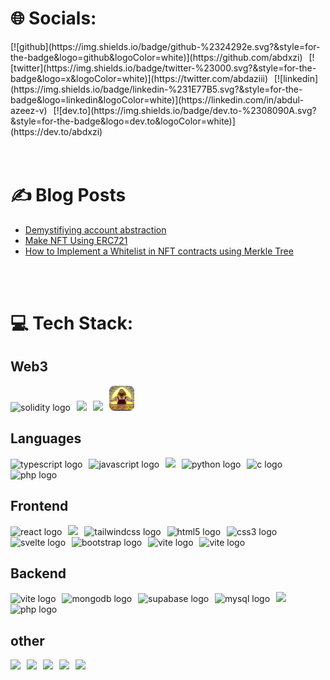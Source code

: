<!-- <h1 align="center">Abdul Azeez V</h1>

# <img src="https://img.shields.io/badge/web3 developer-2B283A?logoColor=white" /> -->

<!-- <div style="display:flex; gap:10px; justify-content:center">
<img src="https://img.shields.io/badge/web3 developer-2B283A?style=for-the-badge&logoColor=white" />
<img src="https://img.shields.io/badge/blogger-2B283A?style=for-the-badge&logoColor=white" />

</div> -->


# 🌐 Socials:
<div align="left">
[![github](https://img.shields.io/badge/github-%2324292e.svg?&style=for-the-badge&logo=github&logoColor=white)](https://github.com/abdxzi)
<img width="2">
[![twitter](https://img.shields.io/badge/twitter-%23000.svg?&style=for-the-badge&logo=x&logoColor=white)](https://twitter.com/abdaziii)
<img width="2">
[![linkedin](https://img.shields.io/badge/linkedin-%231E77B5.svg?&style=for-the-badge&logo=linkedin&logoColor=white)](https://linkedin.com/in/abdul-azeez-v)
<img width="2">
[![dev.to](https://img.shields.io/badge/dev.to-%2308090A.svg?&style=for-the-badge&logo=dev.to&logoColor=white)](https://dev.to/abdxzi)
</div>

<br>
<br>


# ✍️ Blog Posts

<ul>
  <li>
    <a href="https://www.linkedin.com/pulse/demystifying-account-abstraction-introduction-abdul-azeez-mebmc/">Demystifiying account abstraction</a>
  </li>
  <li>
    <a href="https://dev.to/abdxzi/make-nft-using-erc721-243i">Make NFT Using ERC721</a>
  </li>
  <li>
    <a href="https://dev.to/abdxzi/how-to-implement-a-whitelist-in-nft-contracts-using-merkle-tree-4apk">How to Implement a Whitelist in NFT contracts using Merkle Tree</a>
  </li>
</ul> 

<br><br>

# 💻 Tech Stack:

<h2 align="left">Web3</h2>

<div align="left">
  <img src="https://cdn.jsdelivr.net/gh/devicons/devicon/icons/solidity/solidity-original.svg" height="40" alt="solidity logo"/>
  <img width="2" />
  <img src="https://skillicons.dev/icons?i=rust" height="40">
  <img width="2">
  <img src="https://cdn.jsdelivr.net/gh/devicons/devicon@latest/icons/hardhat/hardhat-original.svg" height="40" />
  <img width="2">
  <img src="https://raw.githubusercontent.com/foundry-rs/book/master/theme/card.png" height="40">
</div>

<h2 align="left">Languages</h2>

<div align="left">
  <img src="https://cdn.jsdelivr.net/gh/devicons/devicon/icons/typescript/typescript-original.svg" height="40" alt="typescript logo"  />
  <img width="2" />
  <img src="https://cdn.jsdelivr.net/gh/devicons/devicon/icons/javascript/javascript-original.svg" height="40" alt="javascript logo"  />
  <img width="2" />
  <img src="https://skillicons.dev/icons?i=rust" height="40">
  <img width="2" />
  <img src="https://cdn.jsdelivr.net/gh/devicons/devicon/icons/python/python-original.svg" height="40" alt="python logo"  />
  <img width="2" />
  <img src="https://skillicons.dev/icons?i=c" height="40" alt="c logo"  />
  <img width="2">
  <img src="https://skillicons.dev/icons?i=php" height="40" alt="php logo"  />
</div>

<h2 align="left">Frontend</h2>

<div align="left">
  <img src="https://cdn.jsdelivr.net/gh/devicons/devicon/icons/react/react-original.svg" height="40" alt="react logo"  />
  <img width="2">
  <img src="https://cdn.jsdelivr.net/gh/devicons/devicon@latest/icons/nextjs/nextjs-original.svg" height="40"/>  
  <img width="2">
  <img src="https://cdn.simpleicons.org/tailwindcss/06B6D4" height="40" alt="tailwindcss logo"  />
  <img width="2">
  <img src="https://cdn.jsdelivr.net/gh/devicons/devicon/icons/html5/html5-original.svg" height="40" alt="html5 logo"  />
  <img width="2">
  <img src="https://cdn.jsdelivr.net/gh/devicons/devicon/icons/css3/css3-original.svg" height="40" alt="css3 logo"  />
  <img width="2">
  <img src="https://cdn.jsdelivr.net/gh/devicons/devicon/icons/svelte/svelte-original.svg" height="40" alt="svelte logo"  />
  <img width="2">
  <img src="https://cdn.jsdelivr.net/gh/devicons/devicon/icons/bootstrap/bootstrap-original.svg" height="40" alt="bootstrap logo"  />
  <img width="2">
  <img src="https://skillicons.dev/icons?i=vite" height="40" alt="vite logo"  />
  <img width="2">
  <img src="https://skillicons.dev/icons?i=webpack" height="40" alt="vite logo"  />
</div>


<h2 align="left">Backend</h2>

<div align="left">
  <img src="https://skillicons.dev/icons?i=nodejs" height="40" alt="vite logo"  />
  <img width="2">
  <img src="https://cdn.jsdelivr.net/gh/devicons/devicon@latest/icons/mongodb/mongodb-plain-wordmark.svg" height="40" alt="mongodb logo"  />
  <img width="2">
  <img src="https://skillicons.dev/icons?i=supabase" height="40" alt="supabase logo"  />
  <img width="2">
  <img src="https://cdn.jsdelivr.net/gh/devicons/devicon/icons/mysql/mysql-original.svg" height="40" alt="mysql logo"  />
  <img width="2">
  <img src="https://cdn.jsdelivr.net/gh/devicons/devicon@latest/icons/postman/postman-original.svg" height="40"/>
  <img width="2">
  <img src="https://cdn.jsdelivr.net/gh/devicons/devicon/icons/php/php-original.svg" height="40" alt="php logo"  />
</div>

<h2 align="left">other</h2>
<div align="left">
  <img src="https://skillicons.dev/icons?i=flutter" height="40"/>
  <img width="2">
  <img src="https://skillicons.dev/icons?i=bash" height="40"/>
  <img width="2">
  <img src="https://skillicons.dev/icons?i=powershell" height="40" />
  <img width="2">
  <img src="https://skillicons.dev/icons?i=arduino" height="40" />
  <img width="2">
  <img src="https://cdn.jsdelivr.net/gh/devicons/devicon@latest/icons/selenium/selenium-original.svg" height="40" />
</div>
<br>